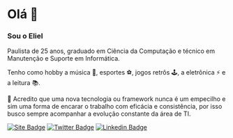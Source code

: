 # Olá 👋

### Sou o Eliel

Paulista de 25 anos, graduado em Ciência da Computação e técnico em Manutenção e Suporte em Informática.

Tenho como hobby a música 🎸, esportes ⚽️, jogos retrôs 🕹, a eletrônica ⚡ e a leitura 📚.


🤔 Acredito que uma nova tecnologia ou framework nunca é um empecilho e sim uma forma de encarar o trabalho com eficácia e consistência, por isso busco sempre acompanhar a evolução constante da área de TI.

<a href="https://elielcastro.com.br" rel="nofollow"><img src="https://img.shields.io/badge/-elielcastro.com.br-blue??style=flat-square&amp;link=https://elielcastro.com.br" alt="Site Badge" data-canonical-src="https://img.shields.io/badge/Blog-/elielcastro-black" style="max-width:100%;"></a>
<a href="https://twitter.com/elielccastro" rel="nofollow"><img src="https://camo.githubusercontent.com/a30e39c8fbeddc53d346cee897c043ce4033f459/68747470733a2f2f696d672e736869656c64732e696f2f62616467652f2d547769747465722d3163613066313f7374796c653d666c61742d737175617265266c6162656c436f6c6f723d316361306631266c6f676f3d74776974746572266c6f676f436f6c6f723d7768697465266c696e6b3d68747470733a2f2f747769747465722e636f6d2f66656c6970656669616c686f5f" alt="Twitter Badge" data-canonical-src="https://img.shields.io/badge/-Twitter-1ca0f1?style=flat-square&amp;labelColor=1ca0f1&amp;logo=twitter&amp;logoColor=white&amp;link=https://twitter.com/elielccastro" style="max-width:100%;"></a>
<a href="https://www.linkedin.com/in/elccastro" rel="nofollow"><img src="https://camo.githubusercontent.com/3de3a6348c0e6b6a913fbe25fec57b018080bef1/68747470733a2f2f696d672e736869656c64732e696f2f62616467652f2d4c696e6b6564496e2d626c75653f7374796c653d666c61742d737175617265266c6f676f3d4c696e6b6564696e266c6f676f436f6c6f723d7768697465266c696e6b3d68747470733a2f2f7777772e6c696e6b6564696e2e636f6d2f696e2f66656c6970656669616c686f" alt="Linkedin Badge" data-canonical-src="https://img.shields.io/badge/-LinkedIn-blue?style=flat-square&amp;logo=Linkedin&amp;logoColor=white&amp;link=https://www.linkedin.com/in/elccastro" style="max-width:100%;"></a>
